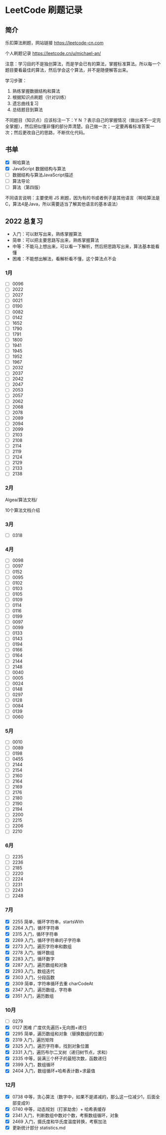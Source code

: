 # LeetCode 刷题记录

## 简介

乐扣算法刷题，网站链接 https://leetcode-cn.com

个人刷题记录 https://leetcode.cn/u/michael-an/

注意：学习目的不是独创算法，而是学会已有的算法，掌握标准算法。所以每一个题目要看最佳的算法，然后学会这个算法，并不是随便解答出来。

学习步骤：

1. 熟练掌握数据结构和算法
2. 根据知识点刷题（针对训练）
3. 遗忘曲线复习
4. 总结题目到算法

不同题目（知识点）应该标注一下：Y N ？表示自己的掌握情况（做出来不一定完全掌握），然后把似懂非懂的部分弄清楚。自己做一次；一定要再看标准答案一次；然后更改自己的思路，不断优化代码。



## 书单

- [x] 啊哈算法
- [x] JavaScript 数据结构与算法
- [ ] 数据结构与算法JavaScript描述
- [ ] 算法导论
- [ ] 算法（第四版）

不同语言说明：主要使用 JS 刷题，因为有的书或者例子是其他语言（啊哈算法是C，算法4是Java，所以需要适当了解其他语言的基本语法）

## 2022 总复习

- 入门：可以默写出来，熟练掌握算法
- 简单：可以把主要思路写出来，熟练掌握算法
- 中等：不能马上想出来，可以看一下解析，然后把思路写出来，算法基本能看懂
- 困难：不能想出解法，看解析看不懂，这个算法点不会

### 1月

- [ ] 0096
- [ ] 2022
- [ ] 2027
- [ ] 0021
- [ ] 0190
- [ ] 0082
- [ ] 0142
- [ ] 1652
- [ ] 1790
- [ ] 1791
- [ ] 1800
- [ ] 1941
- [ ] 1945
- [ ] 1952
- [ ] 1967
- [ ] 2032
- [ ] 2037
- [ ] 2042
- [ ] 2047
- [ ] 2053
- [ ] 2057
- [ ] 2062
- [ ] 2068
- [ ] 2078
- [ ] 2089
- [ ] 2094
- [ ] 2099
- [ ] 2103
- [ ] 2108
- [ ] 2114
- [ ] 2119
- [ ] 2124
- [ ] 2129
- [ ] 2133
- [ ] 2138

### 2月

Algea/算法文档/

10个算法文档介绍

### 3月

- [ ] 0318

### 4月

- [ ] 0098
- [ ] 0097
- [ ] 0152
- [ ] 0095
- [ ] 0102
- [ ] 0103
- [ ] 0105
- [ ] 0109
- [ ] 0114
- [ ] 0116
- [ ] 0199
- [ ] 0097
- [ ] 0099
- [ ] 0133
- [ ] 0143
- [ ] 0194
- [ ] 0166
- [ ] 0164
- [ ] 2144
- [ ] 2148
- [ ] 0040
- [ ] 0005
- [ ] 0024
- [ ] 0148
- [ ] 0297
- [ ] 0128
- [ ] 0084
- [ ] 0139
- [ ] 0060

### 5月

- [ ] 0010
- [ ] 0089
- [ ] 0198
- [ ] 0455
- [ ] 2144
- [ ] 2154
- [ ] 2160
- [ ] 2164
- [ ] 2169
- [ ] 2176
- [ ] 2180
- [ ] 2190
- [ ] 2194
- [ ] 2200
- [ ] 2215
- [ ] 2206
- [ ] 2210

### 6月

- [ ] 2235
- [ ] 2236
- [ ] 2185
- [ ] 2220
- [ ] 2224
- [ ] 2231
- [ ] 2243
- [ ] 2248

### 7月

- [x] 2255 简单，循环字符串，startsWith
- [x] 2264 入门，循环字符串
- [x] 2315 入门，循环字符串
- [x] 2269 入门，循环字符串的子字符串
- [x] 2273 入门，遍历字符串和数组
- [x] 2278 入门，循环数组
- [x] 2283 入门，循环数字
- [x] 2287 入门，遍历数组和对象
- [x] 2293 入门，数组迭代
- [x] 2303 入门，分段函数
- [x] 2309 简单，字符串循环去重 charCodeAt
- [x] 2347 入门，遍历数组，字符串
- [x] 2351 入门，遍历数组

### 10月

- [ ] 0279
- [x] 0127 困难 广度优先遍历+无向图+递归
- [x] 2295 简单，遍历数组和对象（替换数组的位置）
- [x] 2319 入门，遍历矩阵
- [x] 2325 入门，遍历字符串，找到对象位置
- [x] 2331 入门，遍历布尔二叉树（递归树节点，求和）
- [x] 2335 中等，装满三个杯子的最短次数，函数递归
- [x] 2399 入门，数组循环
- [x] 2404 入门，数组循环+哈希表计数+求最值

### 12月

- [x] 0738 中等，贪心算法（数字中，如果不是递减的，那么这一位减少1，后面全部变成9）
- [x] 0740 中等，动态规划（打家劫舍）+ 哈希表缓存
- [x] 2341 入门，判断数组中数对个数，考察数组循环，对象
- [x] 2469 入门，摄氏度和华氏度温度转换，考察加法
- [x] 更新统计部分 statistics.md
